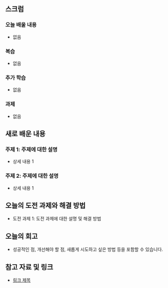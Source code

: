 ## 스크럼

### 오늘 배울 내용

- 없음

### 복습

- 없음

### 추가 학습

- 없음

### 과제

- 없음

## 새로 배운 내용

### 주제 1: 주제에 대한 설명

- 상세 내용 1

### 주제 2: 주제에 대한 설명

- 상세 내용 1

## 오늘의 도전 과제와 해결 방법

- 도전 과제 1: 도전 과제에 대한 설명 및 해결 방법

## 오늘의 회고

- 성공적인 점, 개선해야 할 점, 새롭게 시도하고 싶은 방법 등을 포함할 수 있습니다.

## 참고 자료 및 링크

- [링크 제목](URL)
